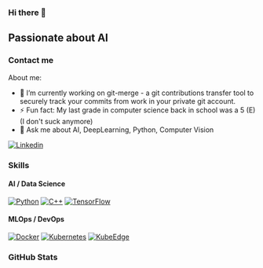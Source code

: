 ### Hi there 👋

<!--
**bensch98/bensch98** is a ✨ _special_ ✨ repository because its `README.md` (this file) appears on your GitHub profile.

Here are some ideas to get you started:

- 🔭 I’m currently working on ...
- 🌱 I’m currently learning ...
- 👯 I’m looking to collaborate on ...
- 🤔 I’m looking for help with ...
- 💬 Ask me about ...
- 📫 How to reach me: ...
- 😄 Pronouns: ...
- ⚡ Fun fact: ...
-->

## Passionate about AI

### Contact me

About me:
- 🔭 I’m currently working on git-merge - a git contributions transfer tool to securely track your commits from work in your private git account.
- ⚡ Fun fact: My last grade in computer science back in school was a 5 (E) (I don't suck anymore)
- 💬 Ask me about AI, DeepLearning, Python, Computer Vision

[![Linkedin](https://img.shields.io/badge/linkedin-%230077B5.svg?&style=for-the-badge&logo=linkedin&logoColor=white)](https://www.linkedin.com/in/benedikt-scheffler/)

### Skills

#### AI / Data Science

[![Python](https://img.shields.io/badge/python-4B8BBE.svg?&style=for-the-badge&logo=python&logoColor=FFD43B)](https://www.python.org/)
[![C++](https://img.shields.io/badge/c++-5E97D0.svg?&style=for-the-badge&logo=c++&logoColor=5E97D0)](https://cplusplus.com/)
[![TensorFlow](https://img.shields.io/badge/tensorflow-ffffff.svg?&style=for-the-badge&logo=tensorflow&logoColor=FFA800)](https://www.tensorflow.org/)

#### MLOps / DevOps

[![Docker](https://img.shields.io/badge/docker-0db7ed.svg?&style=for-the-badge&logo=docker&logoColor=ffffff)](https://www.docker.com/)
[![Kubernetes](https://img.shields.io/badge/kubernetes-ffffff.svg?&style=for-the-badge&logo=kubernetes&logoColor=0444bc)](https://kubernetes.io/)
[![KubeEdge](https://img.shields.io/badge/kubeedge-ffffff.svg?&style=for-the-badge&logo=kubernetes&logoColor=0444bc)](https://kubeedge.io/en/)

### GitHub Stats


